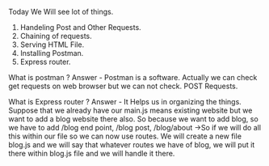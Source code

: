 Today We Will see lot of things.

1. Handeling Post and Other Requests.
2. Chaining of requests.
3. Serving HTML File.
4. Installing Postman.
5. Express router.

What is postman ?
Answer - Postman is a software. Actually we can check get requests on web browser but we can not check. POST Requests.

What is Express router ?
Answer - It Helps us in organizing the things. Suppose that we already have our main.js means existing website but we want to add a blog website there also. So because we want to add blog, so we have to add /blog end point, /blog post, /blog/about ->So if we will do all this within our file so we can now use routes.
We will create a new file blog.js and we will say that whatever routes we have of blog, we will put it there within blog.js file and we will handle it there.

